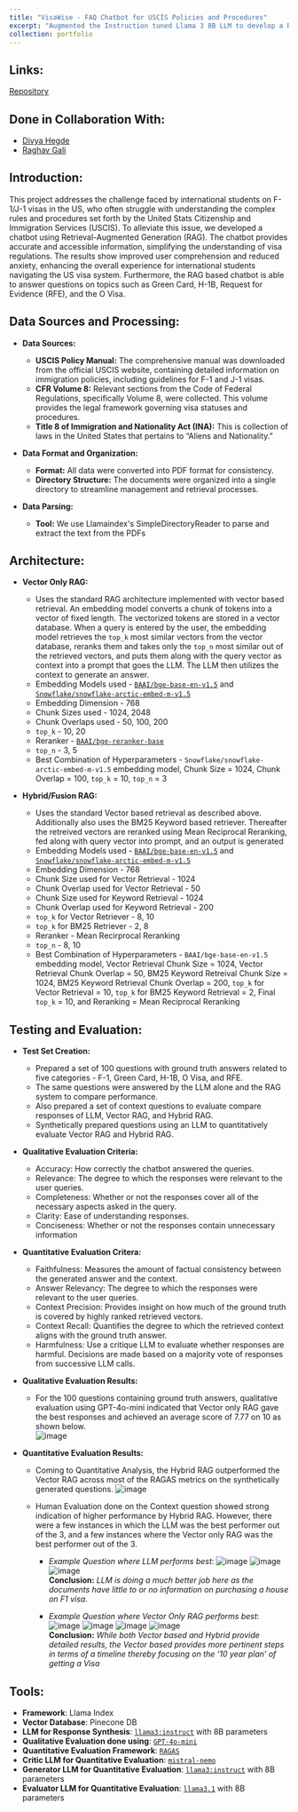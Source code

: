 ```yaml
---
title: "VisaWise - FAQ Chatbot for USCIS Policies and Procedures"
excerpt: "Augmented the Instruction tuned Llama 3 8B LLM to develop a Retrieval Augmented Generation System (RAG) based Chatbot that answers F-1 Visa related queries by utilizing USCIS policy and procedure information, thereby achieving a 24% improvement in factual accuracy as compared to using only the LLM by itself."
collection: portfolio
---
```



## Links:
[Repository](https://github.com/sameerprasadkoppolu/VisaWise_DS5983)  

## Done in Collaboration With:  
* [Divya Hegde](https://www.linkedin.com/in/hegdedivya/)
* [Raghav Gali](https://www.linkedin.com/in/raghavgali/)

## Introduction:
This project addresses the challenge faced by international students on F-1/J-1 visas in the US, who often struggle with understanding the complex rules and procedures set forth by the United Stats Citizenship and Immigration Services (USCIS). To alleviate this issue, we developed a chatbot using Retrieval-Augmented Generation (RAG). The chatbot provides accurate and accessible information, simplifying the understanding of visa regulations. The results show improved user comprehension and reduced anxiety, enhancing the overall experience for international students navigating the US visa system. Furthermore, the RAG based chatbot is able to answer questions on topics such as Green Card, H-1B, Request for Evidence (RFE), and the O Visa.

## Data Sources and Processing:
* **Data Sources:**
  * **USCIS Policy Manual:** The comprehensive manual was downloaded from the official USCIS website, containing detailed information on immigration policies, including guidelines for F-1 and J-1 visas.
  * **CFR Volume 8:** Relevant sections from the Code of Federal Regulations, specifically Volume 8, were collected. This volume provides the legal framework governing visa statuses and procedures.
  * **Title 8 of Immigration and Nationality Act (INA):** This is collection of laws in the United States that pertains to “Aliens and Nationality.”
    
* **Data Format and Organization:**
  * **Format:** All data were converted into PDF format for consistency.
  * **Directory Structure:** The documents were organized into a single directory to streamline management and retrieval processes.

* **Data Parsing:**
  * **Tool:** We use Llamaindex's SimpleDirectoryReader to parse and extract the text from the PDFs


## Architecture:
* **Vector Only RAG:**  
  * Uses the standard RAG architecture implemented with vector based retrieval. An embedding model converts a chunk of tokens into a vector of fixed length. The vectorized tokens are stored in a vector database. When a query is entered by the user, the embedding model retrieves the `top_k` most similar vectors from the vector database, reranks them and takes only the `top_n` most similar out of the retrieved vectors, and puts them along with the query vector as context into a prompt that goes the LLM. The LLM then utilizes the context to generate an answer.
  * Embedding Models used - [`BAAI/bge-base-en-v1.5`](https://huggingface.co/BAAI/bge-base-en-v1.5) and [`Snowflake/snowflake-arctic-embed-m-v1.5`](https://huggingface.co/Snowflake/snowflake-arctic-embed-m-v1.5)
  * Embedding Dimension - 768
  * Chunk Sizes used - 1024, 2048
  * Chunk Overlaps used - 50, 100, 200
  * `top_k` - 10, 20
  * Reranker - [`BAAI/bge-reranker-base`](https://huggingface.co/BAAI/bge-reranker-base)
  * `top_n` - 3, 5
  * Best Combination of Hyperparameters - `Snowflake/snowflake-arctic-embed-m-v1.5` embedding model, Chunk Size = 1024, Chunk Overlap = 100, `top_k` = 10, `top_n` = 3
    
* **Hybrid/Fusion RAG:**  
  * Uses the standard Vector based retrieval as described above. Additionally also uses the BM25 Keyword based retriever. Thereafter the retreived vectors are reranked using Mean Reciprocal Reranking, fed along with query vector into prompt, and an output is generated
  * Embedding Models used - [`BAAI/bge-base-en-v1.5`](https://huggingface.co/BAAI/bge-base-en-v1.5) and [`Snowflake/snowflake-arctic-embed-m-v1.5`](https://huggingface.co/Snowflake/snowflake-arctic-embed-m-v1.5)
  * Embedding Dimension - 768
  * Chunk Size used for Vector Retrieval - 1024
  * Chunk Overlap used for Vector Retrieval - 50
  * Chunk Size used for Keyword Retrieval - 1024
  * Chunk Overlap used for Keyword Retrieval - 200
  * `top_k` for Vector Retriever - 8, 10
  * `top_k` for BM25 Retriever - 2, 8
  * Reranker - Mean Recirprocal Reranking
  * `top_n` - 8, 10
  * Best Combination of Hyperparameters - `BAAI/bge-base-en-v1.5` embedding model, Vector Retrieval Chunk Size = 1024, Vector Retrieval Chunk Overlap = 50, BM25 Keyword Retreival Chunk Size = 1024, BM25 Keyword Retrieval Chunk Overlap = 200, `top_k` for Vector Retrieval = 10, `top_k` for BM25 Keyword Retrieval = 2, Final `top_k` = 10, and Reranking = Mean Reciprocal Reranking


## Testing and Evaluation:  
* **Test Set Creation:**  
  * Prepared a set of 100 questions with ground truth answers related to five categories - F-1, Green Card, H-1B, O Visa, and RFE.
  * The same questions were answered by the LLM alone and the RAG system to compare performance.
  * Also prepared a set of context questions to evaluate compare responses of LLM, Vector RAG, and Hybrid RAG.
  * Synthetically prepared questions using an LLM to quantitatively evaluate Vector RAG and Hybrid RAG.

* **Qualitative Evaluation Criteria:**
  * Accuracy: How correctly the chatbot answered the queries.
  * Relevance: The degree to which the responses were relevant to the user queries.
  * Completeness: Whether or not the responses cover all of the necessary aspects asked in the query.
  * Clarity: Ease of understanding responses.
  * Conciseness: Whether or not the responses contain unnecessary information

* **Quantitative Evaluation Critera:**  
  * Faithfulness: Measures the amount of factual consistency between the generated answer and the context.
  * Answer Relevancy: The degree to which the responses were relevant to the user queries.
  * Context Precision: Provides insight on how much of the ground truth is covered by highly ranked retrieved vectors.
  * Context Recall: Quantifies the degree to which the retrieved context aligns with the ground truth answer.
  * Harmfulness: Use a critique LLM to evaluate whether responses are harmful. Decisions are made based on a majority vote of responses from successive LLM calls.

* **Qualitative Evaluation Results:**
  * For the 100 questions containing ground truth answers, qualitative evaluation using GPT-4o-mini indicated that Vector only RAG gave the best responses and achieved an average score of 7.77 on 10 as shown below.  
    ![image](https://github.com/user-attachments/assets/c79ad855-467a-4320-89fe-dd73339bf4b3)
    
* **Quantitative Evaluation Results:**  
  * Coming to Quantitative Analysis, the Hybrid RAG outperformed the Vector RAG across most of the RAGAS metrics on the synthetically generated questions.
    ![image](https://github.com/user-attachments/assets/643224c3-81ca-44d2-9fd0-0456268fae54)

  * Human Evaluation done on the Context question showed strong indication of higher performance by Hybrid RAG. However, there were a few instances in which the LLM was the best performer out of the 3, and a few instances where the Vector only RAG was the best performer out of the 3.
    * *Example Question where LLM performs best*:
      ![image](https://github.com/user-attachments/assets/679c1c2c-9055-4f90-9588-c2f28cf8d6e2)
      ![image](https://github.com/user-attachments/assets/90d353a0-bef7-499e-9015-2419c8d4f1d3)
      ![image](https://github.com/user-attachments/assets/5b6d7210-17b7-4d48-8bad-0ec0fca9e202)  
      **Conclusion:** *LLM is doing a much better job here as the documents have little to or no information on purchasing a house on F1 visa.*

    * *Example Question where Vector Only RAG performs best*:
      ![image](https://github.com/user-attachments/assets/324aa77c-b1a1-4aa5-bd3e-80506705c2cf)
      ![image](https://github.com/user-attachments/assets/b7357e86-b215-47d0-afd6-d29aae1c0ba8)
      ![image](https://github.com/user-attachments/assets/f34138b2-9f7d-4357-b799-b9deaa7d4cf9)
      ![image](https://github.com/user-attachments/assets/9c5cee71-6b9b-4365-b33c-8cc5c5702eb1)  
      **Conclusion:** *While both Vector based and Hybrid provide detailed results, the Vector based provides more pertinent steps in terms of a timeline thereby focusing on the ‘10 year plan’ of getting a Visa*


## Tools:
* **Framework**: Llama Index
* **Vector Database**: Pinecone DB
* **LLM for Response Synthesis**: [`llama3:instruct`](https://ollama.com/library/llama3:instruct) with 8B parameters
* **Qualitative Evaluation done using**: [`GPT-4o-mini`](https://openai.com/index/gpt-4o-mini-advancing-cost-efficient-intelligence/)
* **Quantitative Evaluation Framework**: [`RAGAS`](https://docs.ragas.io/en/stable/index.html)
* **Critic LLM for Quantitative Evaluation**: [`mistral-nemo`](https://ollama.com/library/mistral-nemo)
* **Generator LLM for Quantitative Evaluation**: [`llama3:instruct`](https://ollama.com/library/llama3:instruct) with 8B parameters
* **Evaluator LLM for Quantitative Evaluation**: [`llama3.1`](https://ollama.com/library/llama3.1) with 8B parameters
